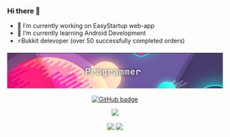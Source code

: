 ### Hi there 👋
- 🔭 I’m currently working on EasyStartup web-app
- 🌱 I’m currently learning Android Development
- ⚡Bukkit delevoper (over 50 successfully completed orders)

<img src="https://raw.githubusercontent.com/htmlcssphpjs/htmlcssphpjs/main/github-banner.png" />

<p align="center">
  <a href="https://github.com/iRedTea?tab=followers">
    <img src="https://img.shields.io/github/followers/iRedTea?label=Followers&logo=GitHub&style=for-the-badge" alt="GitHub badge" />
  </a>
</p>
<p align="center">
  <img src="https://wakatime.com/badge/user/5f36d26a-5e9c-4b05-adc7-d6c1b98d0328.svg" />
</p>


<p align="center">
  <img width="48%" src="https://github-readme-stats.vercel.app/api?username=iRedTea&show_icons=true&theme=tokyonight" />
  <img width="48%" src="https://github-readme-streak-stats.herokuapp.com/?user=iRedTea&theme=tokyonight" />
</p>
